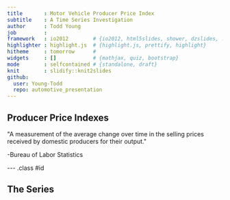 ```yaml
---
title       : Motor Vehicle Producer Price Index
subtitle    : A Time Series Investigation
author      : Todd Young
job         : 
framework   : io2012        # {io2012, html5slides, shower, dzslides, ...}
highlighter : highlight.js  # {highlight.js, prettify, highlight}
hitheme     : tomorrow      # 
widgets     : []            # {mathjax, quiz, bootstrap}
mode        : selfcontained # {standalone, draft}
knit        : slidify::knit2slides
github:
  user: Young-Todd
  repo: automotive_presentation
---
```


## Producer Price Indexes 

"A measurement of the average change over time in the selling 
prices received by domestic producers for their output."

-Bureau of Labor Statistics

--- .class #id 

## The Series




